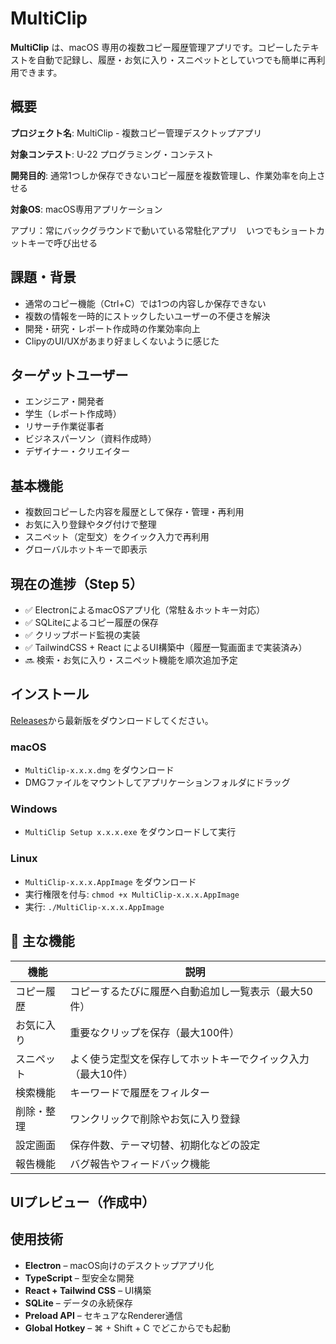 # MultiClip

**MultiClip** は、macOS 専用の複数コピー履歴管理アプリです。コピーしたテキストを自動で記録し、履歴・お気に入り・スニペットとしていつでも簡単に再利用できます。

## 概要

**プロジェクト名**: MultiClip - 複数コピー管理デスクトップアプリ

**対象コンテスト**: U-22 プログラミング・コンテスト

**開発目的**: 通常1つしか保存できないコピー履歴を複数管理し、作業効率を向上させる

**対象OS**: macOS専用アプリケーション

アプリ：常にバックグラウンドで動いている常駐化アプリ　いつでもショートカットキーで呼び出せる

## 課題・背景

- 通常のコピー機能（Ctrl+C）では1つの内容しか保存できない
- 複数の情報を一時的にストックしたいユーザーの不便さを解決
- 開発・研究・レポート作成時の作業効率向上
- ClipyのUI/UXがあまり好ましくないように感じた

## ターゲットユーザー

- エンジニア・開発者
- 学生（レポート作成時）
- リサーチ作業従事者
- ビジネスパーソン（資料作成時）
- デザイナー・クリエイター

## 基本機能

- 複数回コピーした内容を履歴として保存・管理・再利用
- お気に入り登録やタグ付けで整理
- スニペット（定型文）をクイック入力で再利用
- グローバルホットキーで即表示

## 現在の進捗（Step 5）

- ✅ ElectronによるmacOSアプリ化（常駐＆ホットキー対応）
- ✅ SQLiteによるコピー履歴の保存
- ✅ クリップボード監視の実装
- ✅ TailwindCSS + React によるUI構築中（履歴一覧画面まで実装済み）
- 🔜 検索・お気に入り・スニペット機能を順次追加予定

## インストール

[Releases](https://github.com/kopo-k/MultiClip/releases)から最新版をダウンロードしてください。

### macOS
- `MultiClip-x.x.x.dmg` をダウンロード
- DMGファイルをマウントしてアプリケーションフォルダにドラッグ

### Windows
- `MultiClip Setup x.x.x.exe` をダウンロードして実行

### Linux
- `MultiClip-x.x.x.AppImage` をダウンロード
- 実行権限を付与: `chmod +x MultiClip-x.x.x.AppImage`
- 実行: `./MultiClip-x.x.x.AppImage`

## 🎯 主な機能

| 機能            | 説明 |
|-----------------|------|
| コピー履歴   | コピーするたびに履歴へ自動追加し一覧表示（最大50件） |
| お気に入り   | 重要なクリップを保存（最大100件） |
| スニペット   | よく使う定型文を保存してホットキーでクイック入力（最大10件） |
| 検索機能     | キーワードで履歴をフィルター |
| 削除・整理   | ワンクリックで削除やお気に入り登録 |
| 設定画面     | 保存件数、テーマ切替、初期化などの設定 |
| 報告機能     | バグ報告やフィードバック機能 |

## UIプレビュー（作成中）

<!-- <img src="./docs/screenshot.png" alt="MultiClip UI preview" width="600"/> -->

## 使用技術

- **Electron** – macOS向けのデスクトップアプリ化
- **TypeScript** – 型安全な開発
- **React + Tailwind CSS** – UI構築
- **SQLite** – データの永続保存
- **Preload API** – セキュアなRenderer通信
- **Global Hotkey** – ⌘ + Shift + C でどこからでも起動
